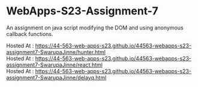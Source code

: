 # WebApps-S23-Assignment-7
An assignment on java script modifying the DOM and using anonymous callback functions.

Hosted At : <https://44-563-web-apps-s23.github.io/44563-webapps-s23-assignment7-SwarupaJinne/hunter.html>
<br>
Hosted At : <https://44-563-web-apps-s23.github.io/44563-webapps-s23-assignment7-SwarupaJinne/react.html> 
<br>
Hosted At : <https://44-563-web-apps-s23.github.io/44563-webapps-s23-assignment7-SwarupaJinne/delayq.html>
